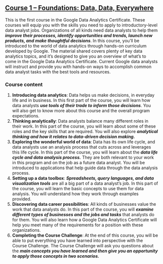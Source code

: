 ## [C​ourse 1 – Foundations: Data, Data, Everywhere](https://www.coursera.org/learn/foundations-data?specialization=google-data-analytics)

This is the first course in the Google Data Analytics Certificate. These courses will equip you with the skills you need to apply to introductory-level data analyst jobs. Organizations of all kinds need data analysts to help them ***improve their processes, identify opportunities and trends, launch new products, and make thoughtful decisions***. In this course, you’ll be introduced to the world of data analytics through hands-on curriculum developed by Google. The material shared covers plenty of key data analytics topics, and it’s designed to give you an overview of what’s to come in the Google Data Analytics Certificate. Current Google data analysts will instruct and provide you with hands-on ways to accomplish common data analyst tasks with the best tools and resources.


### C​ourse content

1. **I​ntroducing data analytics**: Data helps us make decisions, in everyday life and in business. In this first part of the course, you will learn how data analysts ***use tools of their trade to inform those decisions***. You will also get to know more about this course and the overall program expectations.
2. **T​hinking analytically**: Data analysts balance many different roles in their work. In this part of the course, you will learn about some of these roles and the key skills that are required. You will also explore ***analytical thinking and how it relates to data-driven decision making.***
3. **E​xploring the wonderful world of data**: Data has its own life cycle, and data analysts use an analysis process that cuts across and leverages this life cycle. In this part of the course, you will learn about the ***data life cycle and data analysis process.*** They are both relevant to your work in this program and on the job as a future data analyst. You will be introduced to applications that help guide data through the data analysis process.
4. **S​etting up a data toolbox**: ***Spreadsheets, query languages, and data visualization tools*** are all a big part of a data analyst’s job. In this part of the course, you will learn the basic concepts to use them for data analysis. You will understand how they work through examples provided.
5. **D​iscovering data career possibilities**: All kinds of businesses value the work that data analysts do. In this part of the course, you will ***examine different types of businesses and the jobs and tasks*** that analysts do for them. You will also learn how a Google Data Analytics Certificate will help you meet many of the requirements for a position with these organizations.
6. **C​ompleting the Course Challenge**: At the end of this course, you will be able to put everything you have learned into perspective with the Course Challenge. The Course Challenge will ask you questions about the ***main concepts you have learned and then give you an opportunity to apply those concepts in two scenarios.***